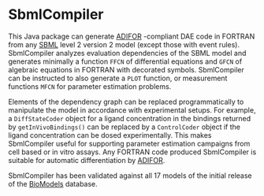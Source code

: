 SbmlCompiler
============

This Java package can generate <a href="http://www.mcs.anl.gov/adifor">ADIFOR</a>
-compliant DAE code in FORTRAN from any <a href="http://www.sbml.org/">SBML</a>
level 2 version 2 model (except those with event rules). SbmlCompiler
analyzes evaluation dependencies of the SBML model and generates minimally a
function <code>FFCN</code> of differential equations and <code>GFCN</code> of algebraic equations in
FORTRAN with decorated symbols. SbmlCompiler can be instructed to also generate
a <code>PLOT</code> function, or measurement functions <code>MFCN</code> for parameter estimation problems.

Elements of the dependency graph can be replaced programmatically to manipulate
the model in accordance with experimental setups. For example, a <code>DiffStateCoder</code>
object for a ligand concentration in the bindings returned by <code>getInVivoBindings()</code>
can be replaced by a <code>ControlCoder</code> object if the ligand concentration can be
dosed experimentally. This makes SbmlCompiler useful for supporting parameter
estimation campaigns from cell based or in vitro assays. Any FORTRAN code
produced SbmlCompiler is suitable for automatic differentiation by
<a href="http://www.mcs.anl.gov/adifor">ADIFOR</a>.

SbmlCompiler has been validated against all 17 models of the initial release of
the <a href="http://www.ebi.ac.uk/biomodels/">BioModels</a> database.
